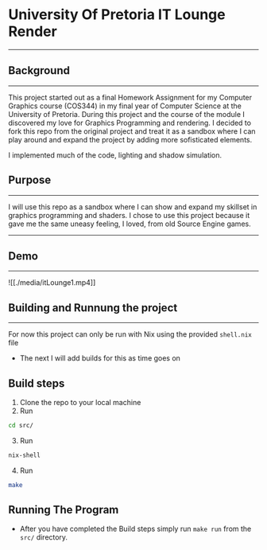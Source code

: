 # University Of Pretoria IT Lounge Render

---

## Background

---

This project started out as a final Homework Assignment for my Computer Graphics course (COS344) in my final year of Computer Science at the University of Pretoria. During this project and the course of the module I discovered my love for Graphics Programming and rendering. 
I decided to fork this repo from the original project and treat it as a sandbox where I can play around and expand the project by adding more sofisticated elements. 

I implemented much of the code, lighting and shadow simulation.

## Purpose

---

I will use this repo as a sandbox where I can show and expand my skillset in graphics programming and shaders. 
I chose to use this project because it gave me the same uneasy feeling, I loved, from old Source Engine games.

---

## Demo

---

![[./media/itLounge1.mp4]]

## Building and Runnung the project

---

For now this project can only be run with Nix using the provided `shell.nix` file

- The next I will add builds for this as time goes on

## Build steps

1. Clone the repo to your local machine
2. Run 
```bash
cd src/
```
3. Run 
```bash 
nix-shell
```
4. Run 
```bash 
make
```

## Running The Program

- After you have completed the Build steps simply run `make run` from the `src/` directory.
